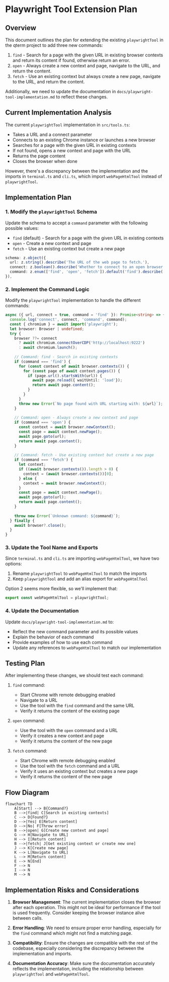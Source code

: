 # Playwright Tool Extension Plan

## Overview

This document outlines the plan for extending the existing `playwrightTool` in the qterm project to add three new commands:

1. `find` - Search for a page with the given URL in existing browser contexts and return its content if found, otherwise return an error.
2. `open` - Always create a new context and page, navigate to the URL, and return the content.
3. `fetch` - Use an existing context but always create a new page, navigate to the URL, and return the content.

Additionally, we need to update the documentation in `docs/playwright-tool-implementation.md` to reflect these changes.

## Current Implementation Analysis

The current `playwrightTool` implementation in `src/tools.ts`:
- Takes a URL and a connect parameter
- Connects to an existing Chrome instance or launches a new browser
- Searches for a page with the given URL in existing contexts
- If not found, opens a new context and page with the URL
- Returns the page content
- Closes the browser when done

However, there's a discrepancy between the implementation and the imports in `terminal.ts` and `cli.ts`, which import `webPageHtmlTool` instead of `playwrightTool`.

## Implementation Plan

### 1. Modify the `playwrightTool` Schema

Update the schema to accept a `command` parameter with the following possible values:
- `find` (default) - Search for a page with the given URL in existing contexts
- `open` - Create a new context and page
- `fetch` - Use an existing context but create a new page

```typescript
schema: z.object({
  url: z.string().describe('The URL of the web page to fetch.'),
  connect: z.boolean().describe('Whether to connect to an open browser using CDP. Defaults to true.'),
  command: z.enum(['find', 'open', 'fetch']).default('find').describe('The command to execute: find (search in existing contexts), open (create new context), or fetch (use existing context, create new page).'),
}),
```

### 2. Implement the Command Logic

Modify the `playwrightTool` implementation to handle the different commands:

```typescript
async ({ url, connect = true, command = 'find' }): Promise<string> => {
  console.log('connect', connect, 'command', command);
  const { chromium } = await import('playwright');
  let browser: Browser | undefined;
  try {
    browser ??= connect 
      ? await chromium.connectOverCDP('http://localhost:9222') 
      : await chromium.launch();
    
    // Command: find - Search in existing contexts
    if (command === 'find') {
      for (const context of await browser.contexts()) {
        for (const page of await context.pages()) {
          if (page.url().startsWith(url)) {
            await page.reload({ waitUntil: 'load'});
            return await page.content();
          }
        }
      }
      throw new Error(`No page found with URL starting with: ${url}`);
    }
    
    // Command: open - Always create a new context and page
    if (command === 'open') {
      const context = await browser.newContext();
      const page = await context.newPage();
      await page.goto(url);
      return await page.content();
    }
    
    // Command: fetch - Use existing context but create a new page
    if (command === 'fetch') {
      let context;
      if ((await browser.contexts()).length > 0) {
        context = (await browser.contexts())[0];
      } else {
        context = await browser.newContext();
      }
      const page = await context.newPage();
      await page.goto(url);
      return await page.content();
    }
    
    throw new Error(`Unknown command: ${command}`);
  } finally {
    await browser?.close();
  }
}
```

### 3. Update the Tool Name and Exports

Since `terminal.ts` and `cli.ts` are importing `webPageHtmlTool`, we have two options:

1. Rename `playwrightTool` to `webPageHtmlTool` to match the imports
2. Keep `playwrightTool` and add an alias export for `webPageHtmlTool`

Option 2 seems more flexible, so we'll implement that:

```typescript
export const webPageHtmlTool = playwrightTool;
```

### 4. Update the Documentation

Update `docs/playwright-tool-implementation.md` to:
- Reflect the new command parameter and its possible values
- Explain the behavior of each command
- Provide examples of how to use each command
- Update any references to `webPageHtmlTool` to match our implementation

## Testing Plan

After implementing these changes, we should test each command:

1. `find` command:
   - Start Chrome with remote debugging enabled
   - Navigate to a URL
   - Use the tool with the `find` command and the same URL
   - Verify it returns the content of the existing page

2. `open` command:
   - Use the tool with the `open` command and a URL
   - Verify it creates a new context and page
   - Verify it returns the content of the new page

3. `fetch` command:
   - Start Chrome with remote debugging enabled
   - Use the tool with the `fetch` command and a URL
   - Verify it uses an existing context but creates a new page
   - Verify it returns the content of the new page

## Flow Diagram

```mermaid
flowchart TD
    A[Start] --> B{Command?}
    B -->|find| C[Search in existing contexts]
    C --> D{Found?}
    D -->|Yes| E[Return content]
    D -->|No| F[Throw error]
    B -->|open| G[Create new context and page]
    G --> H[Navigate to URL]
    H --> I[Return content]
    B -->|fetch| J[Get existing context or create new one]
    J --> K[Create new page]
    K --> L[Navigate to URL]
    L --> M[Return content]
    E --> N[End]
    F --> N
    I --> N
    M --> N
```

## Implementation Risks and Considerations

1. **Browser Management**: The current implementation closes the browser after each operation. This might not be ideal for performance if the tool is used frequently. Consider keeping the browser instance alive between calls.

2. **Error Handling**: We need to ensure proper error handling, especially for the `find` command which might not find a matching page.

3. **Compatibility**: Ensure the changes are compatible with the rest of the codebase, especially considering the discrepancy between the implementation and imports.

4. **Documentation Accuracy**: Make sure the documentation accurately reflects the implementation, including the relationship between `playwrightTool` and `webPageHtmlTool`.